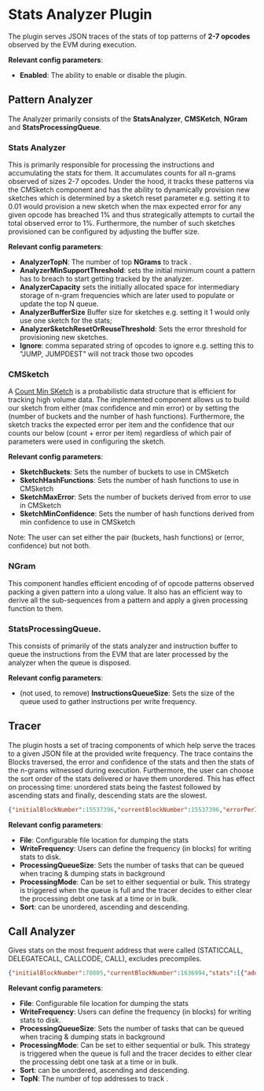 # Stats Analyzer Plugin

The plugin serves JSON traces of the stats of top patterns of **2-7 opcodes** observed by the EVM during execution.

**Relevant config parameters**:

- **Enabled**: The ability to enable or disable the plugin.

## Pattern Analyzer

The Analyzer primarily consists of the **StatsAnalyzer**, **CMSKetch**, **NGram** and **StatsProcessingQueue**.

### Stats Analyzer

This is primarily responsible for processing the instructions and accumulating the stats for them. It accumulates counts for all n-grams observed of sizes 2-7 opcodes. Under the hood, it tracks these patterns via the CMSketch component and has the ability to dynamically provision new sketches which is determined by a sketch reset parameter e.g. setting it to 0.01 would provision a new sketch when the max expected error for any given opcode has breached 1% and thus strategically attempts to curtail the total observed error to 1%. Furthermore, the number of such sketches provisioned can be configured by adjusting the buffer size.

**Relevant config parameters**:

- **AnalyzerTopN**: The number of top **NGrams** to track .
- **AnalyzerMinSupportThreshold**: sets the initial minimum count a pattern has to breach to start getting tracked by the analyzer.
- **AnalyzerCapacity** sets the initially allocated space for intermediary storage of n-gram frequencies which are later used to populate or update the top N queue.
- **AnalyzerBufferSize** Buffer size for sketches e.g. setting it 1 would only use one sketch for the stats;
- **AnalyzerSketchResetOrReuseThreshold**: Sets the error threshold for provisioning new sketches.
- **Ignore**: comma separated string of opcodes to ignore e.g. setting this to "JUMP, JUMPDEST" will not track those two opcodes

### CMSketch

A [Count Min SKetch](http://dimacs.rutgers.edu/~graham/pubs/papers/cm-full.pdf) is a probabilistic data structure that is efficient for tracking high volume data. The implemented component allows us to build our sketch from either (max confidence and min error) or by setting the (number of buckets and the number of hash functions). Furthermore, the sketch tracks the expected error per item and the confidence that our counts our below (count + error per item) regardless of which pair of parameters were used in configuring the sketch.

**Relevant config parameters**:

- **SketchBuckets**: Sets the number of buckets to use in CMSketch
- **SketchHashFunctions**: Sets the number of hash functions to use in CMSketch
- **SketchMaxError**: Sets the number of buckets derived from error to use in CMSketch
- **SketchMinConfidence**: Sets the number of hash functions derived from min confidence to use in CMSketch

Note: The user can set either the pair (buckets, hash functions) or (error, confidence) but not both.

### NGram

This component handles efficient encoding of of opcode patterns observed packing a given pattern into a ulong value. It also has an efficient way to derive all the sub-sequences from a pattern and apply a given processing function to them.

### StatsProcessingQueue.

This consists of primarily of the stats analyzer and instruction buffer to queue the instructions from the EVM that are later processed by the analyzer when the queue is disposed.

**Relevant config parameters**:

- (not used, to remove) **InstructionsQueueSize**: Sets the size of the queue used to gather instructions per write frequency.

## Tracer

The plugin hosts a set of tracing components of which help serve the traces to a given JSON file at the provided write frequency. The trace contains the Blocks traversed, the error and confidence of the stats and then the stats of the n-grams witnessed during execution. Furthermore, the user can choose the sort order of the stats delivered or have them unordered. This has effect on processing time: unordered stats being the fastest followed by ascending stats and finally, descending stats are the slowest.

```JSON
{"initialBlockNumber":15537396,"currentBlockNumber":15537396,"errorPerItem":0.006,"confidence":0.9375,"stats":[{"pattern":"PUSH1 PUSH1","bytes":[96,96],"count":2},{"pattern":"PUSH1 PUSH1 PUSH1","bytes":[96,96,96],"count":1}]}
```

**Relevant config parameters**:

- **File**: Configurable file location for dumping the stats
- **WriteFrequency**: Users can define the frequency (in blocks) for writing stats to disk.
- **ProcessingQueueSize**: Sets the number of tasks that can be queued when tracing & dumping stats in background
- **ProcessingMode**: Can be set to either sequential or bulk. This strategy is triggered when the queue is full and the tracer decides to either clear the processing debt one task at a time or in bulk.
- **Sort**: can be unordered, ascending and descending.


## Call Analyzer

Gives stats on the most frequent address that were called (STATICCALL,
DELEGATECALL, CALLCODE, CALL),  excludes precompiles.

```JSON
{"initialBlockNumber":70805,"currentBlockNumber":1636994,"stats":[{"address":"0xedda782791e195b660d6fcf38e63eda268634ff7","count":26},{"address":"0x45e1022953a9406cd46f4aeff12ee2530c6aae20","count":38},{"address":"0x5c210ef41cd1a72de73bf76ec39637bb0d3d7bee","count":64},{"address":"0x23317519a16b4387ac9096679672ebfc1368ad5e","count":65},{"address":"0x7a1bac17ccc5b313516c5e16fb24f7659aa5ebed","count":114},{"address":"0xb227f007804c16546bd054dfed2e7a1fd5437678","count":118},{"address":"0xa385fd5fd33e41a8cab51de119825876d04e23d5","count":156},{"address":"0x6085268ab3e3b414a08762b671dc38243b29621c","count":170},{"address":"0xe6626372f2dd20467db08ec1f2f0e7c6c4e9bbcd","count":176},{"address":"0x83b91c103e0e8760b57bbc3265afbbc5585d8393","count":176},{"address":"0x995b96ea23cdbe69e3c3ebca351b500db09a70ca","count":225},{"address":"0xa567c273df3154c86ebcd4bda09cdde60a29ec5e","count":264},{"address":"0xa293d1072d01fb9330c79bbebc4ccff5becd1f48","count":401},{"address":"0x464e1e4a69f6d497b24fd0a084dc401e31092b97","count":1621},{"address":"0xb4c4a493ab6356497713a78ffa6c60fb53517c63","count":1670},{"address":"0x40296c73ac768f962c20558d19b1e2371e3a1a45","count":1670},{"address":"0x76aa17dcda9e8529149e76e9ffae4ad1c4ad701b","count":1735},{"address":"0x1f1df9f7fc939e71819f766978d8f900b816761b","count":1735}]}
```

**Relevant config parameters**:

- **File**: Configurable file location for dumping the stats
- **WriteFrequency**: Users can define the frequency (in blocks) for writing stats to disk.
- **ProcessingQueueSize**: Sets the number of tasks that can be queued when tracing & dumping stats in background
- **ProcessingMode**: Can be set to either sequential or bulk. This strategy is triggered when the queue is full and the tracer decides to either clear the processing debt one task at a time or in bulk.
- **Sort**: can be unordered, ascending and descending.
- **TopN**: The number of top addresses to track .
